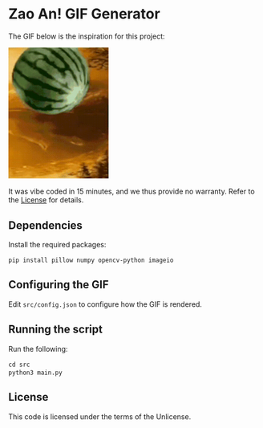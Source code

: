 # Zao An! GIF Generator

The GIF below is the inspiration for this project:

<img src="watermelon.gif" alt="watermelon" width="200"/>

It was vibe coded in 15 minutes, and we thus provide no warranty.
Refer to the [License](LICENSE) for details.

## Dependencies

Install the required packages:
```
pip install pillow numpy opencv-python imageio
```

## Configuring the GIF

Edit `src/config.json` to configure how the GIF is rendered.

## Running the script

Run the following:
```
cd src
python3 main.py
```

## License

This code is licensed under the terms of the Unlicense.
